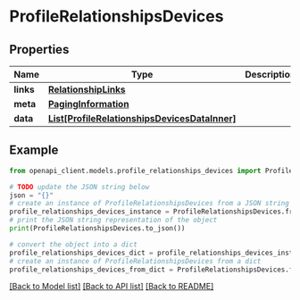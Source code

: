 # ProfileRelationshipsDevices


## Properties

Name | Type | Description | Notes
------------ | ------------- | ------------- | -------------
**links** | [**RelationshipLinks**](RelationshipLinks.md) |  | [optional] 
**meta** | [**PagingInformation**](PagingInformation.md) |  | [optional] 
**data** | [**List[ProfileRelationshipsDevicesDataInner]**](ProfileRelationshipsDevicesDataInner.md) |  | [optional] 

## Example

```python
from openapi_client.models.profile_relationships_devices import ProfileRelationshipsDevices

# TODO update the JSON string below
json = "{}"
# create an instance of ProfileRelationshipsDevices from a JSON string
profile_relationships_devices_instance = ProfileRelationshipsDevices.from_json(json)
# print the JSON string representation of the object
print(ProfileRelationshipsDevices.to_json())

# convert the object into a dict
profile_relationships_devices_dict = profile_relationships_devices_instance.to_dict()
# create an instance of ProfileRelationshipsDevices from a dict
profile_relationships_devices_from_dict = ProfileRelationshipsDevices.from_dict(profile_relationships_devices_dict)
```
[[Back to Model list]](../README.md#documentation-for-models) [[Back to API list]](../README.md#documentation-for-api-endpoints) [[Back to README]](../README.md)


